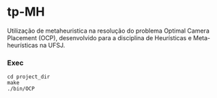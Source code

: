 # tp-MH
Utilização de metaheuristica na resolução do problema Optimal Camera Placement (OCP),  desenvolvido para a disciplina de Heurísticas e Meta-heurísticas na UFSJ.

### Exec
```
cd project_dir
make
./bin/OCP
```
